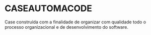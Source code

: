 # CASEAUTOMACODE
Case construída com a finalidade de organizar com qualidade todo o processo organizacional e de desenvolvimento do software. 
